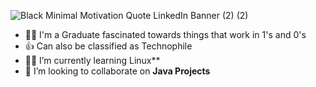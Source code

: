 ![Black Minimal Motivation Quote LinkedIn Banner (2) (2)](https://user-images.githubusercontent.com/104735037/166163720-5d876ce5-7faf-4082-9fc2-e068f7f12c6c.png)
- 👨‍🎓 I'm a Graduate fascinated towards things that work in 1's and 0's
- 👍 Can also be classified as Technophile
- 👨‍💻 I’m currently learning Linux**
- 💞️ I’m looking to collaborate on **Java Projects**


<!---
ajaymengani99/ajaymengani99 is a ✨ special ✨ repository because its `README.md` (this file) appears on your GitHub profile.
You can click the Preview link to take a look at your changes.
--->

